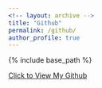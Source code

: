 ```yaml
---
<!-- layout: archive -->
title: "Github"
permalink: /github/
author_profile: true
---
```


{% include base_path %}

[Click to View My Github](https://github.com/juntang-zhuang)
